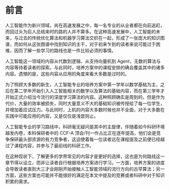 # 前言

人工智能作为新兴领域，尚在高速发展之中，每一名专业的从业者都在向前追赶，而回过头为后人总结来时的路的人并不算多。在这种高速发展中，人工智能的未来，与过去的传统优化算法和机器学习算法交织在一起，形成了一张庞大的知识图谱，而如何从这张图谱中找到知识的主干，对于初来乍到的读者来说可能过于困难，因而了解一些学习的路线也是一件比较必须的事情。

人工智能这一领域的内容从代数到逻辑、从支持向量机到 Agent，无数的算法与内容等待着读者的探索。与此同时，培养方案中的课程安排的确会覆盖其中的诸多内容。遗憾的是，这些内容从应用的角度来看大多数是过时的。

为了照顾大多数的新生，人工智能专业的培养方案中第一学年以数学基础为主，之后在第二学年开始引入人工智能相关的数学以及算法的基础内容，而在第三学年才开始正式介绍当今流行的深度学习算法的内容。这种照顾确实是周到的，但是作为代价，大量的效率被损失，同时大量意义不大的基础知识被传授给了每一位学生，并增加着应试压力。与此同时，上机的内容大多数时候也并不全面，对于大多数在实践中可能应用的内容，又是仅仅是浅尝则止。

人工智能专业的学习路线中，科研毫无疑问是其中的主旋律，伴随着如今科研环境越发内卷，本科保研者中的 CCF-A 顶会/刊一作占比正在逐年提高，他们会是竞争保研最头部资源的有力竞争者，这迫使着每一位读者远在课程提及之前便已经越过了课程内容，并参与了最前线的科研工作。

在这种现状下，了解更多的学界常见的内容才是更好的选择，这也是为何路线这一章节得以设立，而非让读者自行根据培养方案进行学习。一方面，培养方案的进度会导致读者直到大三才会刚刚开始接触人工智能领域的流行方向的古早算法；另一方面，这些方案也可能并不能很好的满足在本文中提及的竞赛或者科研中对于知识积累的需求。